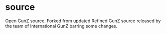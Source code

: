 # source
Open GunZ source. Forked from updated Refined GunZ source released by the team of International GunZ barring some changes.
